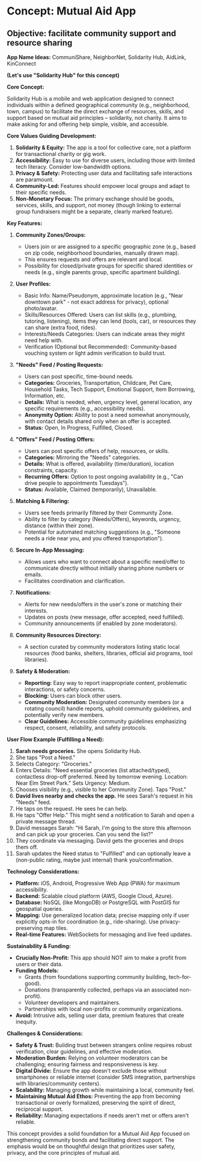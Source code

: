 # Concept: Mutual Aid App  
## Objective: facilitate community support and resource sharing

**App Name Ideas:** CommuniShare, NeighborNet, Solidarity Hub, AidLink, KinConnect

**(Let's use "Solidarity Hub" for this concept)**

**Core Concept:**

Solidarity Hub is a mobile and web application designed to connect individuals within a defined geographical community (e.g., neighborhood, town, campus) to facilitate the direct exchange of resources, skills, and support based on mutual aid principles – solidarity, not charity. It aims to make asking for and offering help simple, visible, and accessible.

**Core Values Guiding Development:**

1.  **Solidarity & Equity:** The app is a tool for collective care, not a platform for transactional charity or gig work.
2.  **Accessibility:** Easy to use for diverse users, including those with limited tech literacy. Consider low-bandwidth options.
3.  **Privacy & Safety:** Protecting user data and facilitating safe interactions are paramount.
4.  **Community-Led:** Features should empower local groups and adapt to their specific needs.
5.  **Non-Monetary Focus:** The primary exchange should be goods, services, skills, and support, not money (though linking to external group fundraisers might be a separate, clearly marked feature).

**Key Features:**

1.  **Community Zones/Groups:**
    *   Users join or are assigned to a specific geographic zone (e.g., based on zip code, neighborhood boundaries, manually drawn map).
    *   This ensures requests and offers are relevant and local.
    *   Possibility for closed/private groups for specific shared identities or needs (e.g., single parents group, specific apartment building).

2.  **User Profiles:**
    *   Basic Info: Name/Pseudonym, approximate location (e.g., "Near downtown park" - not exact address for privacy), optional photo/avatar.
    *   Skills/Resources Offered: Users can list skills (e.g., plumbing, tutoring, listening), items they can lend (tools, car), or resources they can share (extra food, rides).
    *   Interests/Needs Categories: Users can indicate areas they might need help with.
    *   Verification (Optional but Recommended): Community-based vouching system or light admin verification to build trust.

3.  **"Needs" Feed / Posting Requests:**
    *   Users can post specific, time-bound needs.
    *   **Categories:** Groceries, Transportation, Childcare, Pet Care, Household Tasks, Tech Support, Emotional Support, Item Borrowing, Information, etc.
    *   **Details:** What is needed, when, urgency level, general location, any specific requirements (e.g., accessibility needs).
    *   **Anonymity Option:** Ability to post a need somewhat anonymously, with contact details shared only when an offer is accepted.
    *   **Status:** Open, In Progress, Fulfilled, Closed.

4.  **"Offers" Feed / Posting Offers:**
    *   Users can post specific offers of help, resources, or skills.
    *   **Categories:** Mirroring the "Needs" categories.
    *   **Details:** What is offered, availability (time/duration), location constraints, capacity.
    *   **Recurring Offers:** Option to post ongoing availability (e.g., "Can drive people to appointments Tuesdays").
    *   **Status:** Available, Claimed (temporarily), Unavailable.

5.  **Matching & Filtering:**
    *   Users see feeds primarily filtered by their Community Zone.
    *   Ability to filter by category (Needs/Offers), keywords, urgency, distance (within their zone).
    *   Potential for automated matching suggestions (e.g., "Someone needs a ride near you, and you offered transportation").

6.  **Secure In-App Messaging:**
    *   Allows users who want to connect about a specific need/offer to communicate directly without initially sharing phone numbers or emails.
    *   Facilitates coordination and clarification.

7.  **Notifications:**
    *   Alerts for new needs/offers in the user's zone or matching their interests.
    *   Updates on posts (new message, offer accepted, need fulfilled).
    *   Community announcements (if enabled by zone moderators).

8.  **Community Resources Directory:**
    *   A section curated by community moderators listing static local resources (food banks, shelters, libraries, official aid programs, tool libraries).

9.  **Safety & Moderation:**
    *   **Reporting:** Easy way to report inappropriate content, problematic interactions, or safety concerns.
    *   **Blocking:** Users can block other users.
    *   **Community Moderation:** Designated community members (or a rotating council) handle reports, uphold community guidelines, and potentially verify new members.
    *   **Clear Guidelines:** Accessible community guidelines emphasizing respect, consent, reliability, and safety protocols.

**User Flow Example (Fulfilling a Need):**

1.  **Sarah needs groceries.** She opens Solidarity Hub.
2.  She taps "Post a Need."
3.  Selects Category: "Groceries."
4.  Enters Details: "Need essential groceries (list attached/typed), contactless drop-off preferred. Need by tomorrow evening. Location: Near Elm Street Park." Sets Urgency: Medium.
5.  Chooses visibility (e.g., visible to her Community Zone). Taps "Post."
6.  **David lives nearby and checks the app.** He sees Sarah's request in his "Needs" feed.
7.  He taps on the request. He sees he can help.
8.  He taps "Offer Help." This might send a notification to Sarah and open a private message thread.
9.  David messages Sarah: "Hi Sarah, I'm going to the store this afternoon and can pick up your groceries. Can you send the list?"
10. They coordinate via messaging. David gets the groceries and drops them off.
11. Sarah updates the Need status to "Fulfilled" and can optionally leave a (non-public rating, maybe just internal) thank you/confirmation.

**Technology Considerations:**

*   **Platform:** iOS, Android, Progressive Web App (PWA) for maximum accessibility.
*   **Backend:** Scalable cloud platform (AWS, Google Cloud, Azure).
*   **Database:** NoSQL (like MongoDB) or PostgreSQL with PostGIS for geospatial queries.
*   **Mapping:** Use generalized location data; precise mapping only if user explicitly opts-in for coordination (e.g., ride-sharing). Use privacy-preserving map tiles.
*   **Real-time Features:** WebSockets for messaging and live feed updates.

**Sustainability & Funding:**

*   **Crucially Non-Profit:** This app should NOT aim to make a profit from users or their data.
*   **Funding Models:**
    *   Grants (from foundations supporting community building, tech-for-good).
    *   Donations (transparently collected, perhaps via an associated non-profit).
    *   Volunteer developers and maintainers.
    *   Partnerships with local non-profits or community organizations.
*   **Avoid:** Intrusive ads, selling user data, premium features that create inequity.

**Challenges & Considerations:**

*   **Safety & Trust:** Building trust between strangers online requires robust verification, clear guidelines, and effective moderation.
*   **Moderation Burden:** Relying on volunteer moderators can be challenging; ensuring fairness and responsiveness is key.
*   **Digital Divide:** Ensure the app doesn't exclude those without smartphones or reliable internet (consider SMS integration, partnerships with libraries/community centers).
*   **Scalability:** Managing growth while maintaining a local, community feel.
*   **Maintaining Mutual Aid Ethos:** Preventing the app from becoming transactional or overly formalized, preserving the spirit of direct, reciprocal support.
*   **Reliability:** Managing expectations if needs aren't met or offers aren't reliable.

This concept provides a solid foundation for a Mutual Aid App focused on strengthening community bonds and facilitating direct support. The emphasis would be on thoughtful design that prioritizes user safety, privacy, and the core principles of mutual aid.
